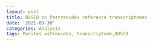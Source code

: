 ```yaml
---
layout: post
title: BUSCO on Pastreoides reference transcriptomes
date: '2021-09-30'
categories: Analysis
tags: Porites astreoides, transcriptome,BUSCO
---
```


